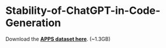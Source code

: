 # Stability-of-ChatGPT-in-Code-Generation


Download the [**APPS dataset here**](https://people.eecs.berkeley.edu/~hendrycks/APPS.tar.gz). (~1.3GB)
